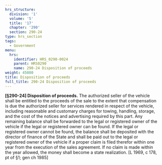 ```yaml
---
hrs_structure:
  division: '1'
  volume: '5'
  title: '17'
  chapter: '290'
  section: 290-24
type: hrs_section
tags:
  - Government
menu:
  hrs:
    identifier: HRS_0290-0024
    parent: HRS0290
    name: 290-24 Disposition of proceeds
weight: 45080
title: Disposition of proceeds
full_title: 290-24 Disposition of proceeds
---
```

**[§290-24] Disposition of proceeds.** The authorized seller of the vehicle shall be entitled to the proceeds of the sale to the extent that compensation is due the authorized seller for services rendered in respect of the vehicle, including reasonable and customary charges for towing, handling, storage, and the cost of the notices and advertising required by this part. Any remaining balance shall be forwarded to the legal or registered owner of the vehicle if the legal or registered owner can be found. If the legal or registered owner cannot be found, the balance shall be deposited with the director of finance of the State and shall be paid out to the legal or registered owner of the vehicle if a proper claim is filed therefor within one year from the execution of the sales agreement. If no claim is made within the year allowed, the money shall become a state realization. [L 1969, c 178, pt of §1; gen ch 1985]